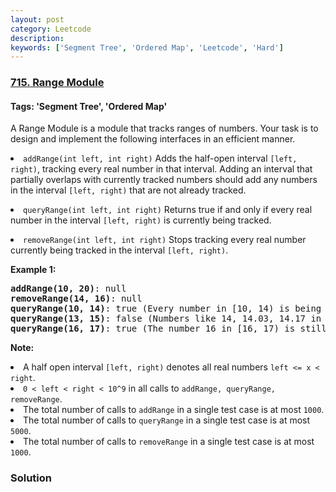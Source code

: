 ```yaml
---
layout: post
category: Leetcode
description: 
keywords: ['Segment Tree', 'Ordered Map', 'Leetcode', 'Hard']
---
```

### [715. Range Module](https://leetcode.com/problems/range-module)

#### Tags: 'Segment Tree', 'Ordered Map'

<div class="content__u3I1 question-content__JfgR"><div><p>A Range Module is a module that tracks ranges of numbers. Your task is to design and implement the following interfaces in an efficient manner.</p>
<p></p><li><code>addRange(int left, int right)</code> Adds the half-open interval <code>[left, right)</code>, tracking every real number in that interval.  Adding an interval that partially overlaps with currently tracked numbers should add any numbers in the interval <code>[left, right)</code> that are not already tracked.</li><p></p>
<p></p><li><code>queryRange(int left, int right)</code> Returns true if and only if every real number in the interval <code>[left, right)</code>
 is currently being tracked.</li><p></p>
<p></p><li><code>removeRange(int left, int right)</code> Stops tracking every real number currently being tracked in the interval <code>[left, right)</code>.</li><p></p>
<p><b>Example 1:</b><br/>
</p><pre><b>addRange(10, 20)</b>: null
<b>removeRange(14, 16)</b>: null
<b>queryRange(10, 14)</b>: true (Every number in [10, 14) is being tracked)
<b>queryRange(13, 15)</b>: false (Numbers like 14, 14.03, 14.17 in [13, 15) are not being tracked)
<b>queryRange(16, 17)</b>: true (The number 16 in [16, 17) is still being tracked, despite the remove operation)
</pre>
<p></p>
<p><b>Note:</b>
</p><li>A half open interval <code>[left, right)</code> denotes all real numbers <code>left &lt;= x &lt; right</code>.</li>
<li><code>0 &lt; left &lt; right &lt; 10^9</code> in all calls to <code>addRange, queryRange, removeRange</code>.</li>
<li>The total number of calls to <code>addRange</code> in a single test case is at most <code>1000</code>.</li>
<li>The total number of calls to <code>queryRange</code> in a single test case is at most <code>5000</code>.</li>
<li>The total number of calls to <code>removeRange</code> in a single test case is at most <code>1000</code>.</li>
<p></p></div></div>

### Solution
